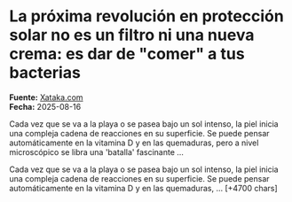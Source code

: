 # La próxima revolución en protección solar no es un filtro ni una nueva crema: es dar de "comer" a tus bacterias

**Fuente:** [Xataka.com](https://www.xataka.com/medicina-y-salud/proxima-revolucion-proteccion-solar-no-filtro-nueva-crema-dar-comer-a-tus-bacterias)  
**Fecha:** 2025-08-16

Cada vez que se va a la playa o se pasea bajo un sol intenso, la piel inicia una compleja cadena de reacciones en su superficie. Se puede pensar automáticamente en la vitamina D y en las quemaduras, pero a nivel microscópico se libra una 'batalla' fascinante …

Cada vez que se va a la playa o se pasea bajo un sol intenso, la piel inicia una compleja cadena de reacciones en su superficie. Se puede pensar automáticamente en la vitamina D y en las quemaduras, … [+4700 chars]
